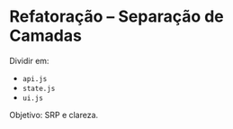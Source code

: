 # Refatoração – Separação de Camadas

Dividir em:
- `api.js`
- `state.js`
- `ui.js`

Objetivo: SRP e clareza.